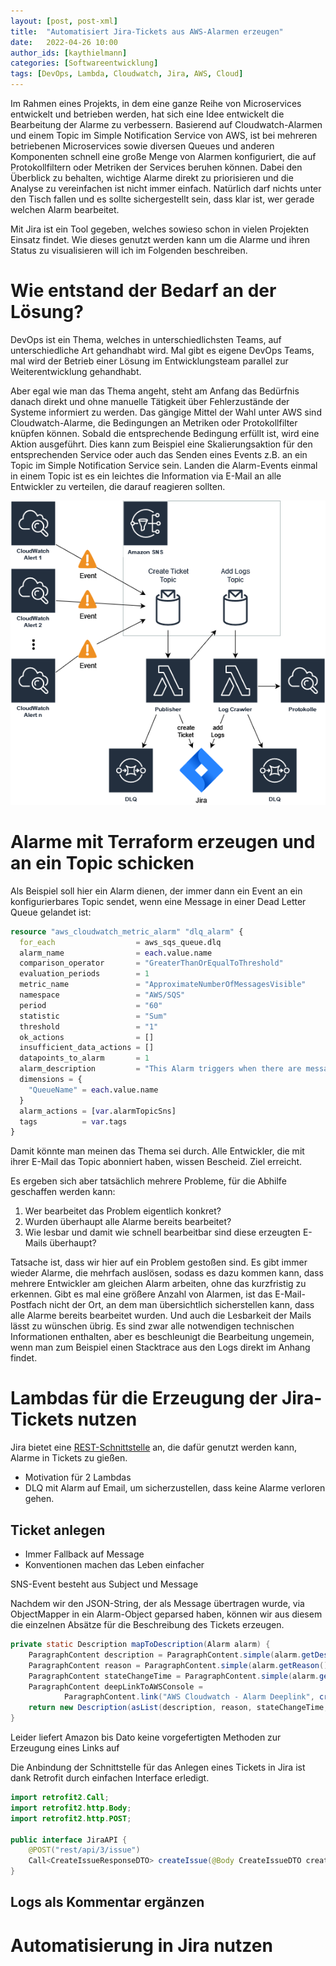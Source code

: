 ```yaml
---
layout: [post, post-xml]              
title:  "Automatisiert Jira-Tickets aus AWS-Alarmen erzeugen"         
date:   2022-04-26 10:00              
author_ids: [kaythielmann]
categories: [Softwareentwicklung]           
tags: [DevOps, Lambda, Cloudwatch, Jira, AWS, Cloud]        
---
```


Im Rahmen eines Projekts, in dem eine ganze Reihe von Microservices entwickelt und betrieben werden, hat sich eine Idee entwickelt die Bearbeitung der Alarme zu verbessern.
Basierend auf Cloudwatch-Alarmen und einem Topic im Simple Notification Service von AWS, ist bei mehreren betriebenen Microservices sowie diversen Queues und anderen Komponenten schnell eine große Menge von Alarmen konfiguriert, die auf Protokollfiltern oder Metriken der Services beruhen können.
Dabei den Überblick zu behalten, wichtige Alarme direkt zu priorisieren und die Analyse zu vereinfachen ist nicht immer einfach.
Natürlich darf nichts unter den Tisch fallen und es sollte sichergestellt sein, dass klar ist, wer gerade welchen Alarm bearbeitet.

Mit Jira ist ein Tool gegeben, welches sowieso schon in vielen Projekten Einsatz findet. 
Wie dieses genutzt werden kann um die Alarme und ihren Status zu visualisieren will ich im Folgenden beschreiben.

# Wie entstand der Bedarf an der Lösung?
DevOps ist ein Thema, welches in unterschiedlichsten Teams, auf unterschiedliche Art gehandhabt wird. 
Mal gibt es eigene DevOps Teams, mal wird der Betrieb einer Lösung im Entwicklungsteam parallel zur Weiterentwicklung gehandhabt.

Aber egal wie man das Thema angeht, steht am Anfang das Bedürfnis danach direkt und ohne manuelle Tätigkeit über Fehlerzustände der Systeme informiert zu werden.
Das gängige Mittel der Wahl unter AWS sind Cloudwatch-Alarme, die Bedingungen an Metriken oder Protokollfilter knüpfen können.
Sobald die entsprechende Bedingung erfüllt ist, wird eine Aktion ausgeführt.
Dies kann zum Beispiel eine Skalierungsaktion für den entsprechenden Service oder auch das Senden eines Events z.B. an ein Topic im Simple Notification Service sein.
Landen die Alarm-Events einmal in einem Topic ist es ein leichtes die Information via E-Mail an alle Entwickler zu verteilen, die darauf reagieren sollten.

![Aufbau der Infrastruktur](/assets/images/posts/Alarmeboard_mit_Jira_und_Cloudwatch/Alarme_Konzept.png)

# Alarme mit Terraform erzeugen und an ein Topic schicken

Als Beispiel soll hier ein Alarm dienen, der immer dann ein Event an ein konfigurierbares Topic sendet, wenn eine Message in einer Dead Letter Queue gelandet ist:
```terraform
resource "aws_cloudwatch_metric_alarm" "dlq_alarm" {
  for_each                  = aws_sqs_queue.dlq
  alarm_name                = each.value.name
  comparison_operator       = "GreaterThanOrEqualToThreshold"
  evaluation_periods        = 1
  metric_name               = "ApproximateNumberOfMessagesVisible"
  namespace                 = "AWS/SQS"
  period                    = "60"
  statistic                 = "Sum"
  threshold                 = "1"
  ok_actions                = []
  insufficient_data_actions = []
  datapoints_to_alarm       = 1
  alarm_description         = "This Alarm triggers when there are messages, which could not be published"
  dimensions = {
    "QueueName" = each.value.name
  }
  alarm_actions = [var.alarmTopicSns]
  tags          = var.tags
}
```

Damit könnte man meinen das Thema sei durch.
Alle Entwickler, die mit ihrer E-Mail das Topic abonniert haben, wissen Bescheid.
Ziel erreicht.

Es ergeben sich aber tatsächlich mehrere Probleme, für die Abhilfe geschaffen werden kann:
1. Wer bearbeitet das Problem eigentlich konkret?
2. Wurden überhaupt alle Alarme bereits bearbeitet?
3. Wie lesbar und damit wie schnell bearbeitbar sind diese erzeugten E-Mails überhaupt?

Tatsache ist, dass wir hier auf ein Problem gestoßen sind.
Es gibt immer wieder Alarme, die mehrfach auslösen, sodass es dazu kommen kann, dass mehrere Entwickler am gleichen Alarm arbeiten, ohne das kurzfristig zu erkennen.
Gibt es mal eine größere Anzahl von Alarmen, ist das E-Mail-Postfach nicht der Ort, an dem man übersichtlich sicherstellen kann, dass alle Alarme bereits bearbeitet wurden.
Und auch die Lesbarkeit der Mails lässt zu wünschen übrig.
Es sind zwar alle notwendigen technischen Informationen enthalten, aber es beschleunigt die Bearbeitung ungemein, wenn man zum Beispiel einen Stacktrace aus den Logs direkt im Anhang findet.

# Lambdas für die Erzeugung der Jira-Tickets nutzen
Jira bietet eine [REST-Schnittstelle](https://developer.atlassian.com/server/jira/platform/rest-apis/) an, die dafür genutzt werden kann, Alarme in Tickets zu gießen.

* Motivation für 2 Lambdas
* DLQ mit Alarm auf Email, um sicherzustellen, dass keine Alarme verloren gehen.

## Ticket anlegen
* Immer Fallback auf Message
* Konventionen machen das Leben einfacher

SNS-Event besteht aus Subject und Message

Nachdem wir den JSON-String, der als Message übertragen wurde, via ObjectMapper in ein Alarm-Object geparsed haben, können wir aus diesem die einzelnen Absätze für die Beschreibung des Tickets erzeugen.
```java
private static Description mapToDescription(Alarm alarm) {
    ParagraphContent description = ParagraphContent.simple(alarm.getDescription());
    ParagraphContent reason = ParagraphContent.simple(alarm.getReason());
    ParagraphContent stateChangeTime = ParagraphContent.simple(alarm.getStateChangeTime());
    ParagraphContent deepLinkToAWSConsole =
            ParagraphContent.link("AWS Cloudwatch - Alarm Deeplink", createDeeplinkToAWSConsole(alarm.getName()));
    return new Description(asList(description, reason, stateChangeTime, deepLinkToAWSConsole));
}
```
Leider liefert Amazon bis Dato keine vorgefertigten Methoden zur Erzeugung eines Links auf 

Die Anbindung der Schnittstelle für das Anlegen eines Tickets in Jira ist dank Retrofit durch einfachen Interface erledigt.
```java
import retrofit2.Call;
import retrofit2.http.Body;
import retrofit2.http.POST;

public interface JiraAPI {
    @POST("rest/api/3/issue")
    Call<CreateIssueResponseDTO> createIssue(@Body CreateIssueDTO createIssueDTO);
}
```

## Logs als Kommentar ergänzen

# Automatisierung in Jira nutzen

